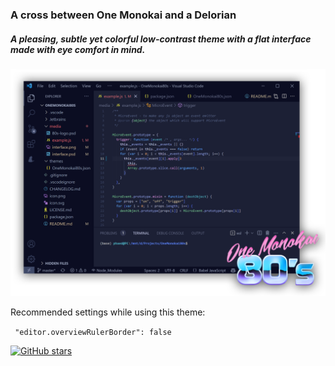 ### A cross between One Monokai and a Delorian

##### A pleasing, subtle yet colorful low-contrast theme with a flat interface made with eye comfort in mind.

![Interface Screenshot](media/interface.png)

Recommended settings while using this theme:

` "editor.overviewRulerBorder": false`

[![GitHub stars](https://img.shields.io/github/stars/marcelo-mason/vscode-one-monokai.svg?style=social&label=Star&maxAge=2592000)](https://github.com/marcelo-mason/vscode-one-monokai)
